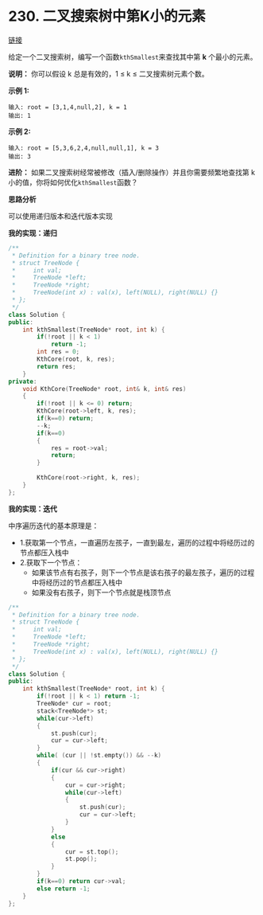 # 230. 二叉搜索树中第K小的元素

[链接](https://leetcode-cn.com/problems/kth-smallest-element-in-a-bst/description/)

给定一个二叉搜索树，编写一个函数`kthSmallest`来查找其中第 **k** 个最小的元素。

**说明：**
 你可以假设 k 总是有效的，1 ≤ k ≤ 二叉搜索树元素个数。

**示例 1:**

```
输入: root = [3,1,4,null,2], k = 1
输出: 1
```

**示例 2:**

```
输入: root = [5,3,6,2,4,null,null,1], k = 3
输出: 3
```

**进阶：**
 如果二叉搜索树经常被修改（插入/删除操作）并且你需要频繁地查找第 k 小的值，你将如何优化`kthSmallest`函数？

**思路分析**

可以使用递归版本和迭代版本实现

**我的实现：递归**

```c++
/**
 * Definition for a binary tree node.
 * struct TreeNode {
 *     int val;
 *     TreeNode *left;
 *     TreeNode *right;
 *     TreeNode(int x) : val(x), left(NULL), right(NULL) {}
 * };
 */
class Solution {
public:
    int kthSmallest(TreeNode* root, int k) {
        if(!root || k < 1)
            return -1;
        int res = 0;
        KthCore(root, k, res);
        return res;
    }
private:
    void KthCore(TreeNode* root, int& k, int& res)
    {
        if(!root || k <= 0) return;
        KthCore(root->left, k, res);
        if(k==0) return;
        --k;
        if(k==0)
        {
            res = root->val;
            return;
        }
        
        KthCore(root->right, k, res);
    }
};
```

**我的实现：迭代**

中序遍历迭代的基本原理是：

- 1.获取第一个节点，一直遍历左孩子，一直到最左，遍历的过程中将经历过的节点都压入栈中
- 2.获取下一个节点：
  - 如果该节点有右孩子，则下一个节点是该右孩子的最左孩子，遍历的过程中将经历过的节点都压入栈中
  - 如果没有右孩子，则下一个节点就是栈顶节点

```c++
/**
 * Definition for a binary tree node.
 * struct TreeNode {
 *     int val;
 *     TreeNode *left;
 *     TreeNode *right;
 *     TreeNode(int x) : val(x), left(NULL), right(NULL) {}
 * };
 */
class Solution {
public:
    int kthSmallest(TreeNode* root, int k) {
        if(!root || k < 1) return -1;
        TreeNode* cur = root;
        stack<TreeNode*> st;
        while(cur->left)
        {
            st.push(cur);
            cur = cur->left;
        }
        while( (cur || !st.empty()) && --k)
        {
            if(cur && cur->right)
            {
                cur = cur->right;
                while(cur->left)
                {
                    st.push(cur);
                    cur = cur->left;
                }
            }
            else
            {
                cur = st.top();
                st.pop();
            }
        }
        if(k==0) return cur->val;
        else return -1;
    }
};
```

